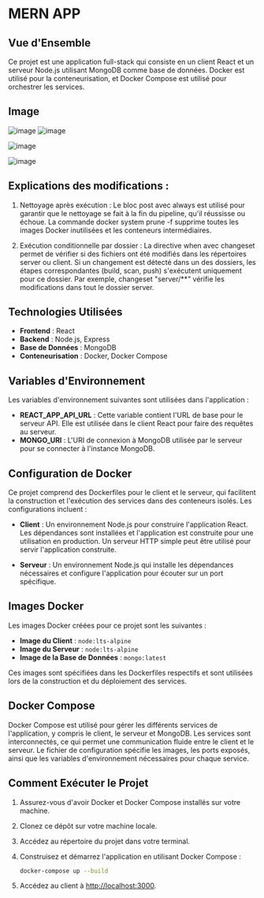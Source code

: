 # MERN APP

## Vue d'Ensemble
Ce projet est une application full-stack qui consiste en un client React et un serveur Node.js utilisant MongoDB comme base de données. Docker est utilisé pour la conteneurisation, et Docker Compose est utilisé pour orchestrer les services.


 ## Image
  
  ![image](https://github.com/user-attachments/assets/e52d6f57-dd91-43fe-b166-8bd66985594d)
  ![image](https://github.com/user-attachments/assets/6d45de35-cfb1-4d02-8cee-cd845b4d3190)


  ![image](https://github.com/user-attachments/assets/c8a98323-1315-45cf-a4c7-7178bf6990a2)

![image](https://github.com/user-attachments/assets/8dc42e23-057f-4fb6-8ff5-ad815bb95dbe)

## Explications des modifications :
1. Nettoyage après exécution :
 Le bloc post avec always est utilisé pour garantir que le nettoyage se fait à la fin du pipeline, qu'il réussisse ou échoue. La commande docker system prune -f supprime toutes les images Docker inutilisées et les conteneurs intermédiaires.

2. Exécution conditionnelle par dossier :
La directive when avec changeset permet de vérifier si des fichiers ont été modifiés dans les répertoires server ou client. Si un changement est détecté dans un des dossiers, les étapes correspondantes (build, scan, push) s'exécutent uniquement pour ce dossier. Par exemple, changeset "server/**" vérifie les modifications dans tout le dossier server.

## Technologies Utilisées
- **Frontend** : React
- **Backend** : Node.js, Express
- **Base de Données** : MongoDB
- **Conteneurisation** : Docker, Docker Compose

## Variables d'Environnement
Les variables d'environnement suivantes sont utilisées dans l'application :

- **REACT_APP_API_URL** : Cette variable contient l'URL de base pour le serveur API. Elle est utilisée dans le client React pour faire des requêtes au serveur.
- **MONGO_URI** : L'URI de connexion à MongoDB utilisée par le serveur pour se connecter à l'instance MongoDB.

## Configuration de Docker
Ce projet comprend des Dockerfiles pour le client et le serveur, qui facilitent la construction et l'exécution des services dans des conteneurs isolés. Les configurations incluent :

- **Client** : Un environnement Node.js pour construire l'application React. Les dépendances sont installées et l'application est construite pour une utilisation en production. Un serveur HTTP simple peut être utilisé pour servir l'application construite.
  
- **Serveur** : Un environnement Node.js qui installe les dépendances nécessaires et configure l'application pour écouter sur un port spécifique.

## Images Docker
Les images Docker créées pour ce projet sont les suivantes :

- **Image du Client** : `node:lts-alpine`
- **Image du Serveur** : `node:lts-alpine`
- **Image de la Base de Données** : `mongo:latest`

Ces images sont spécifiées dans les Dockerfiles respectifs et sont utilisées lors de la construction et du déploiement des services.

## Docker Compose
Docker Compose est utilisé pour gérer les différents services de l'application, y compris le client, le serveur et MongoDB. Les services sont interconnectés, ce qui permet une communication fluide entre le client et le serveur. Le fichier de configuration spécifie les images, les ports exposés, ainsi que les variables d'environnement nécessaires pour chaque service.

## Comment Exécuter le Projet
1. Assurez-vous d'avoir Docker et Docker Compose installés sur votre machine.
2. Clonez ce dépôt sur votre machine locale.
3. Accédez au répertoire du projet dans votre terminal.
4. Construisez et démarrez l'application en utilisant Docker Compose :

   ```bash
   docker-compose up --build
   ```

5. Accédez au client à [http://localhost:3000](http://localhost:3000).

